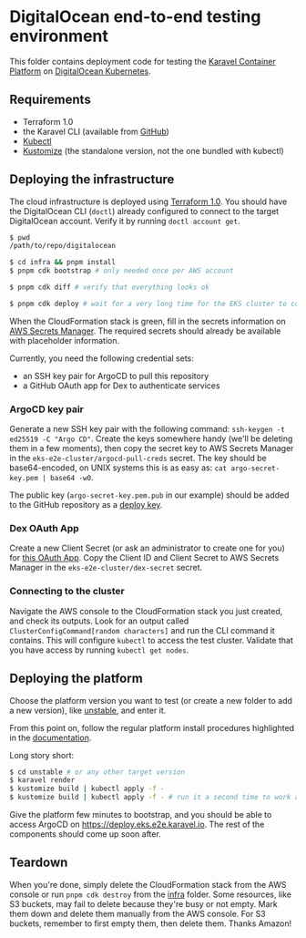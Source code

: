 # DigitalOcean end-to-end testing environment

This folder contains deployment code for testing the [Karavel Container Platform] on [DigitalOcean Kubernetes].

## Requirements

- Terraform 1.0
- the Karavel CLI (available from [GitHub](https://github.com/karavel-io/cli/actions/runs/1320466073))
- [Kubectl](https://kubernetes.io/docs/tasks/tools/)
- [Kustomize](https://kustomize.io/) (the standalone version, not the one bundled with kubectl)

## Deploying the infrastructure

The cloud infrastructure is deployed using [Terraform 1.0]. You should have the DigitalOcean CLI (`doctl`) already
configured to connect to the target DigitalOcean account. Verify it by running `doctl account get`.

```bash
$ pwd
/path/to/repo/digitalocean

$ cd infra && pnpm install
$ pnpm cdk bootstrap # only needed once per AWS account

$ pnpm cdk diff # verify that everything looks ok

$ pnpm cdk deploy # wait for a very long time for the EKS cluster to come up.
```

When the CloudFormation stack is green, fill in the secrets information on [AWS Secrets Manager]. The required secrets
should already be available with placeholder information.

Currently, you need the following credential sets:
- an SSH key pair for ArgoCD to pull this repository
- a GitHub OAuth app for Dex to authenticate services

### ArgoCD key pair

Generate a new SSH key pair with the following command: `ssh-keygen -t ed25519 -C "Argo CD"`.
Create the keys somewhere handy (we'll be deleting them in a few moments), then copy the secret key to AWS Secrets Manager
in the `eks-e2e-cluster/argocd-pull-creds` secret. The key should be base64-encoded, on UNIX systems this is as easy as:
`cat argo-secret-key.pem | base64 -w0`.

The public key (`argo-secret-key.pem.pub` in our example) should be added to the GitHub repository as a [deploy key](https://github.com/karavel-io/platform-e2e/settings/keys).

### Dex OAuth App

Create a new Client Secret (or ask an administrator to create one for you) for [this OAuth App](https://github.com/organizations/karavel-io/settings/applications/1728020).
Copy the Client ID and Client Secret to AWS Secrets Manager in the `eks-e2e-cluster/dex-secret` secret.

### Connecting to the cluster

Navigate the AWS console to the CloudFormation stack you just created, and check its outputs. Look for an output called `ClusterConfigCommand[random characters]`
and run the CLI command it contains. This will configure `kubectl` to access the test cluster. Validate that you have access by
running `kubectl get nodes`.

## Deploying the platform

Choose the platform version you want to test (or create a new folder to add a new version), like [unstable](unstable), and enter it.

From this point on, follow the regular platform install procedures highlighted in the [documentation](https://platform.karavel.io/docs).

Long story short:

```bash
$ cd unstable # or any other target version
$ karavel render
$ kustomize build | kubectl apply -f -
$ kustomize build | kubectl apply -f - # run it a second time to work around some race conditions between resources in kubectl
```

Give the platform few minutes to bootstrap, and you should be able to access ArgoCD on https://deploy.eks.e2e.karavel.io. 
The rest of the components should come up soon after.

## Teardown

When you're done, simply delete the CloudFormation stack from the AWS console or run `pnpm cdk destroy` from the [infra](infra)
folder. Some resources, like S3 buckets, may fail to delete because they're busy or not empty. Mark them down and delete them
manually from the AWS console. For S3 buckets, remember to first empty them, then delete them. Thanks Amazon!

[Karavel Container Platform]: https://platform.karavel.io
[DigitalOcean Kubernetes]: https://www.digitalocean.com/products/kubernetes/
[Terraform 1.0]: https://terraform.io
[AWS Secrets Manager]: https://aws.amazon.com/secrets-manager
